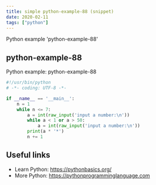 ```yaml
---
title: simple python-example-88 (snippet)
date: 2020-02-11
tags: ["python"]
---
```

Python example 'python-example-88'


## python-example-88

Python example: python-example-88

```python
#!/usr/bin/python
# -*- coding: UTF-8 -*-

if __name__ == '__main__':
    n = 1
    while n <= 7:
        a = int(raw_input('input a number:\n'))
        while a < 1 or a > 50:
            a = int(raw_input('input a number:\n'))
        print(a * '*')
        n += 1


```

## Useful links

- Learn Python: https://pythonbasics.org/
- More Python: https://pythonprogramminglanguage.com
